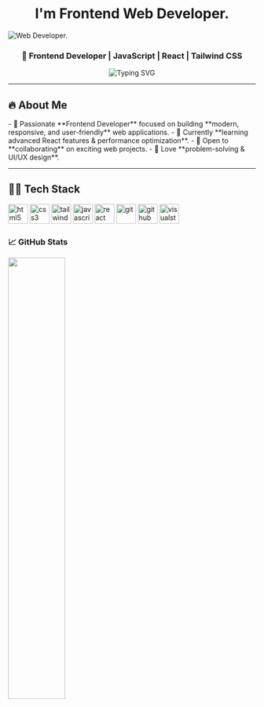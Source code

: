 <h1 align="center">I'm Frontend Web Developer.</h1>

![Web Developer.](https://media2.dev.to/dynamic/image/width=1000,height=420,fit=cover,gravity=auto,format=auto/https%3A%2F%2Fdev-to-uploads.s3.amazonaws.com%2Fuploads%2Farticles%2Fdrltzekgshzocy54061p.jpeg)

<h3 align="center">🚀 Frontend Developer | JavaScript | React | Tailwind CSS</h3>

<p align="center">
  <img src="https://readme-typing-svg.demolab.com?font=Fira+Code&weight=500&size=18&pause=1000&color=00AEEF&center=true&vCenter=true&width=435&lines=Passionate+Frontend+Developer;React+%7C+JavaScript+%7C+Tailwind+CSS;Building+awesome+web+experiences!" alt="Typing SVG" />
</p>

---

<h2>🔥 About Me</h2>
- 🚀 Passionate **Frontend Developer** focused on building **modern, responsive, and user-friendly** web applications.
- 🌱 Currently **learning advanced React features & performance optimization**.
- 🤝 Open to **collaborating** on exciting web projects.
- 🎯 Love **problem-solving & UI/UX design**.

---

<h2>👨‍💻 Tech Stack</h2>

<img src='https://cdn.jsdelivr.net/npm/simple-icons@3.0.1/icons/html5.svg' alt='html5' height='40'> <img src='https://cdn.jsdelivr.net/npm/simple-icons@3.0.1/icons/css3.svg' alt='css3' height='40'> <img src='https://cdn.jsdelivr.net/npm/simple-icons@3.0.1/icons/tailwindcss.svg' alt='tailwindcss' height='40'> <img src='https://cdn.jsdelivr.net/npm/simple-icons@3.0.1/icons/javascript.svg' alt='javascript' height='40'> <img src='https://cdn.jsdelivr.net/npm/simple-icons@3.0.1/icons/react.svg' alt='react' height='40'> <img src='https://cdn.jsdelivr.net/npm/simple-icons@3.0.1/icons/git.svg' alt='git' height='40'> <img src='https://cdn.jsdelivr.net/npm/simple-icons@3.0.1/icons/github.svg' alt='github' height='40'> <img src='https://cdn.jsdelivr.net/npm/simple-icons@3.0.1/icons/visualstudiocode.svg' alt='visualstudiocode' height='40'>

### 📈 GitHub Stats  
<p> <img width="48%" src="https://github-readme-stats.vercel.app/api?username=YourGitHubUsername&show_icons=true&theme=radical" />
</p>
